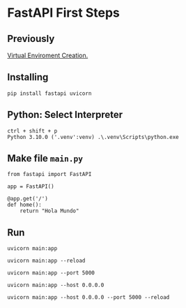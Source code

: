 # FastAPI First Steps

## Previously

[Virtual Enviroment Creation.](https://github.com/fidelysla/guias_comandos/blob/main/virtual_environment.md)

## Installing

	pip install fastapi uvicorn

## Python: Select Interpreter

	ctrl + shift + p
 	Python 3.10.0 ('.venv':venv) .\.venv\Scripts\python.exe

## Make file `main.py`

```
from fastapi import FastAPI

app = FastAPI()

@app.get('/')
def home():
    return "Hola Mundo"
```

## Run
```
uvicorn main:app
```
```
uvicorn main:app --reload
```
```
uvicorn main:app --port 5000
```
```
uvicorn main:app --host 0.0.0.0
```
```
uvicorn main:app --host 0.0.0.0 --port 5000 --reload
```
	
